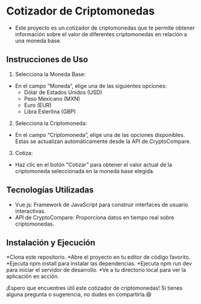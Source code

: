 # Cotizador de Criptomonedas

- Este proyecto es un cotizador de criptomonedas que te permite obtener información sobre el valor de diferentes criptomonedas en relación a una moneda base.

## Instrucciones de Uso

1. Selecciona la Moneda Base:
   
+ En el campo “Moneda”, elige una de las siguientes opciones:
  - Dólar de Estados Unidos (USD)
  - Peso Mexicano (MXN)
  - Euro (EUR)
  - Libra Esterlina (GBP)

2. Selecciona la Criptomoneda:
   
+ En el campo “Criptomoneda”, elige una de las opciones disponibles. Estas se actualizan automáticamente desde la API de CryptoCompare.

3. Cotiza:
   
+ Haz clic en el botón “Cotizar” para obtener el valor actual de la criptomoneda seleccionada en la moneda base elegida.

## Tecnologías Utilizadas

- Vue.js: Framework de JavaScript para construir interfaces de usuario interactivas.
- API de CryptoCompare: Proporciona datos en tiempo real sobre criptomonedas.
  
## Instalación y Ejecución

*Clona este repositorio.
*Abre el proyecto en tu editor de código favorito.
*Ejecuta npm install para instalar las dependencias.
*Ejecuta npm run dev para iniciar el servidor de desarrollo.
*Ve a tu directorio local para ver la aplicación en acción.

¡Espero que encuentres útil este cotizador de criptomonedas! Si tienes alguna pregunta o sugerencia, no dudes en compartirla.:smile:
